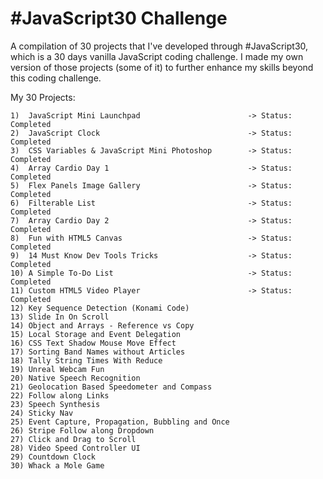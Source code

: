 # #JavaScript30 Challenge

A compilation of 30 projects that I've developed through #JavaScript30, which is a 30 days vanilla JavaScript coding challenge. I made my own version of those projects (some of it) to further enhance my skills beyond this coding challenge.

My 30 Projects:

	1)  JavaScript Mini Launchpad                        -> Status: Completed
	2)  JavaScript Clock                                 -> Status: Completed
	3)  CSS Variables & JavaScript Mini Photoshop        -> Status: Completed
	4)  Array Cardio Day 1                               -> Status: Completed
	5)  Flex Panels Image Gallery                        -> Status: Completed
	6)  Filterable List                                  -> Status: Completed 
	7)  Array Cardio Day 2                               -> Status: Completed 
	8)  Fun with HTML5 Canvas                            -> Status: Completed 
	9)  14 Must Know Dev Tools Tricks                    -> Status: Completed
	10) A Simple To-Do List                              -> Status: Completed
	11) Custom HTML5 Video Player                        -> Status: Completed
	12) Key Sequence Detection (Konami Code)
	13) Slide In On Scroll
	14) Object and Arrays - Reference vs Copy
	15) Local Storage and Event Delegation
	16) CSS Text Shadow Mouse Move Effect
	17) Sorting Band Names without Articles
	18) Tally String Times With Reduce
	19) Unreal Webcam Fun
	20) Native Speech Recognition
	21) Geolocation Based Speedometer and Compass
	22) Follow along Links
	23) Speech Synthesis
	24) Sticky Nav
	25) Event Capture, Propagation, Bubbling and Once
	26) Stripe Follow along Dropdown
	27) Click and Drag to Scroll
	28) Video Speed Controller UI
	29) Countdown Clock
	30) Whack a Mole Game 
